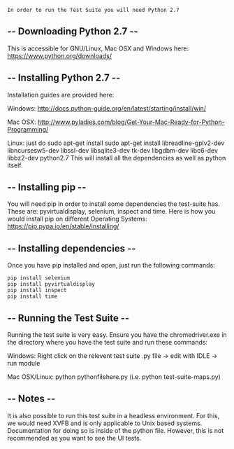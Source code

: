 `In order to run the Test Suite you will need Python 2.7`

## -- Downloading Python 2.7 --
This is accessible for GNU/Linux, Mac OSX and Windows here: https://www.python.org/downloads/

## -- Installing Python 2.7 --
Installation guides are provided here:

Windows: http://docs.python-guide.org/en/latest/starting/install/win/

Mac OSX: http://www.pyladies.com/blog/Get-Your-Mac-Ready-for-Python-Programming/

Linux: just do sudo apt-get install sudo apt-get install libreadline-gplv2-dev libncursesw5-dev libssl-dev libsqlite3-dev tk-dev libgdbm-dev libc6-dev libbz2-dev python2.7
This will install all the dependencies as well as python itself.

##  -- Installing pip --
You will need pip in order to install some dependencies the test-suite has. 
These are: pyvirtualdisplay, selenium, inspect and time. 
Here is how you would install pip on different Operating Systems: https://pip.pypa.io/en/stable/installing/

##  -- Installing dependencies --
Once you have pip installed and open, just run the following commands:

```
pip install selenium
pip install pyvirtualdisplay
pip install inspect
pip install time
```

## -- Running the Test Suite --
Running the test suite is very easy. 
Ensure you have the chromedriver.exe in the directory where you have the test suite and run these commands:

Windows: Right click on the relevent test suite .py file -> edit with IDLE -> run module

Mac OSX/Linux: python pythonfilehere.py (i.e. python test-suite-maps.py)

## -- Notes --
It is also possible to run this test suite in a headless environment. 
For this, we would need XVFB and is only applicable to Unix based systems.
Documentation for doing so is inside of the python file.
However, this is not recommended as you want to see the UI tests. 